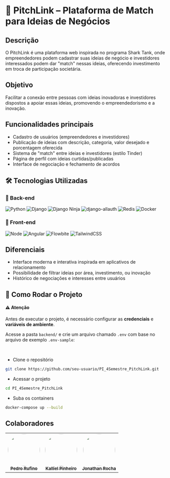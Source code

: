 # 🦈 PitchLink – Plataforma de Match para Ideias de Negócios

## Descrição
O PitchLink é uma plataforma web inspirada no programa Shark Tank, onde empreendedores podem cadastrar suas ideias de negócio e investidores interessados podem dar "match" nessas ideias, oferecendo investimento em troca de participação societária.

## Objetivo
Facilitar a conexão entre pessoas com ideias inovadoras e investidores dispostos a apoiar essas ideias, promovendo o empreendedorismo e a inovação.

## Funcionalidades principais
- Cadastro de usuários (empreendedores e investidores)
- Publicação de ideias com descrição, categoria, valor desejado e porcentagem oferecida
- Sistema de "match" entre ideias e investidores (estilo Tinder)
- Página de perfil com ideias curtidas/publicadas
- Interface de negociação e fechamento de acordos

## 🛠️ Tecnologias Utilizadas

### 🔧 Back-end

![Python](https://img.shields.io/badge/Python-3.10.12-blue?logo=python)
![Django](https://img.shields.io/badge/Django-5.1.6-green?logo=django)
![Django Ninja](https://img.shields.io/badge/django--ninja-1.3.0-lightgrey)
![django-allauth](https://img.shields.io/badge/django--allauth-65.4.1-lightgrey)
![Redis](https://img.shields.io/badge/Redis-8.0.2-red?logo=redis)
![Docker](https://img.shields.io/badge/Docker-28.1.1-2496ED?logo=docker)

### 🎨 Front-end
![Node](https://img.shields.io/badge/Node.js-18.20.5-339933?logo=node.js)
![Angular](https://img.shields.io/badge/Angular-19.0.4-DD0031?logo=angular)
![Flowbite](https://img.shields.io/badge/Flowbite-3.1.2-blue)
![TailwindCSS](https://img.shields.io/badge/TailwindCSS-3.4.17-38B2AC?logo=tailwindcss)

## Diferenciais
- Interface moderna e interativa inspirada em aplicativos de relacionamento
- Possibilidade de filtrar ideias por área, investimento, ou inovação
- Histórico de negociações e interesses entre usuários

## 🚀 Como Rodar o Projeto

#### ⚠️ Atenção

Antes de executar o projeto, é necessário configurar as **credenciais** e **variáveis de ambiente**.

Acesse a pasta `backend/` e crie um arquivo chamado `.env` com base no arquivo de exemplo `.env-sample`:

<br/>

- Clone o repositório

```bash
git clone https://github.com/seu-usuario/PI_4Semestre_PitchLink.git
```
- Acessar o projeto

```bash
cd PI_4Semestre_PitchLink
```

- Suba os containers
```bash
docker-compose up --build
```


## Colaboradores

<table>
  <tr>
    <td align="center"><a href="https://github.com/PedRufino"><img style="border-radius: 50%;" src="https://github.com/PedRufino.png" width="100px;" alt=""/><br /><sub><b>Pedro Rufino</b></sub></a><br /><a href="https://github.com/PedRufino" title="Rocketseat"></a></td>
    <td align="center"><a href="https://github.com/Kallielmpinheiro"><img style="border-radius: 50%;" src="https://github.com/Kallielmpinheiro.png" width="100px;" alt=""/><br /><sub><b>Kalliel Pinheiro</b></sub></a><br /><a href="https://github.com/Kallielmpinheiro" title="Rocketseat"></a></td>
    <td align="center"><a href="https://github.com/jonathannrocha"><img style="border-radius: 50%;" src="https://github.com/jonathannrocha.png" width="100px;" alt=""/><br /><sub><b>Jonathan Rocha</b></sub></a><br /><a href="https://github.com/jonathannrocha" title="Rocketseat"></a></td>
  </tr>
</table>

